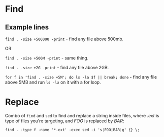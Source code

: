 # Find
## Example lines

`find . -size +500000 -print` - find any file above 500mb.

OR

`find . -size +500M -print` - same thing.

`find . -size +2G -print` - find any file above 2GB.

`for f in 'find . -size +5M'; do ls -la $f || break; done` - find any file above 5MB and run `ls -la` on it with a for loop.

# Replace
Combo of `find` and `sed` to find and replace a string inside files, where *.ext* is type of files you're targeting, and *FOO* is replaced by *BAR*:

`find . -type f -name '*.ext' -exec sed -i 's|FOO|BAR|g' {} \;`
